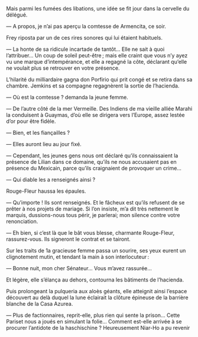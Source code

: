 Mais parmi les fumées des libations, une idée se fit jour dans la cervelle du délégué.

— A propos, je n’ai pas aperçu la comtesse de Armencita, ce soir.

Frey riposta par un de ces rires sonores qui lui étaient habituels.

— La honte de sa ridicule incartade de tantôt… Elle ne sait à quoi l’attribuer… Un coup de soleil peut-être ; mais elle craint que vous n’y ayez vu une marque d’intempérance, et elle a regagné la côte, déclarant qu’elle ne voulait plus se retrouver en votre présence.

L’hilarité du milliardaire gagna don Porfirio qui prit congé et se retira dans sa chambre. Jemkins et sa compagne regagnèrent la sortie de l’hacienda.

— Où est la comtesse ? demanda la jeune femme.

— De l’autre côté de la mer Vermeille. Des Indiens de ma vieille alliée Marahi la conduisent à Guaymas, d’où elle se dirigera vers l’Europe, assez lestée d’or pour être fidèle.

— Bien, et les fiançailles ?

— Elles auront lieu au jour fixé.

— Cependant, les jeunes gens nous ont déclaré qu’ils connaissaient la présence de Lilian dans ce domaine, qu’ils ne nous accusaient pas en présence du Mexicain, parce qu’ils craignaient de provoquer un crime…

— Qui diable les a renseignés ainsi ?

Rouge-Fleur haussa les épaules.

— Qu’importe ! Ils sont renseignés. Et le fâcheux est qu’ils refusent de se prêter à nos projets de mariage. Si l’on insiste, m’a dit très nettement le marquis, dussions-nous tous périr, je parlerai; mon silence contre votre renonciation.

— Eh bien, si c’est là que le bât vous blesse, charmante Rouge-Fleur, rassurez-vous. Ils signeront le contrat et se tairont.

Sur les traits de 1a gracieuse femme passa un sourire, ses yeux eurent un clignotement mutin, et tendant la main à son interlocuteur :

— Bonne nuit, mon cher Sénateur… Vous m’avez rassurée…

Et légère, elle s’élança au dehors, contourna les bâtiments de l’hacienda.

Puis prolongeant la pulqueria aux aloès géants, elle atteignit ainsi l’espace découvert au delà duquel la lune éclairait la clôture épineuse de la barrière blanche de la Casa Azurea.

— Plus de factionnaires, reprit-elle, plus rien qui sente la prison… Cette Pariset nous a joués en simulant la folie… Comment est-elle arrivée à se procurer l’antidote de la haschischine ? Heureusement Niar-Ho a pu revenir
